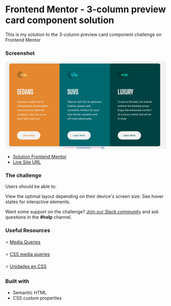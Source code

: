 # Frontend Mentor - 3-column preview card component solution

This is my solution to the 3-column preview card component challenge on Frontend Mentor


### Screenshot

![PREVIEW](images/Screenshot_3_column_card.png)



- [Solution Frontend Mentor](https://www.frontendmentor.io/profile/JCJetz)
- [Live Site URL](https://jcjetz.github.io/3-column-preview-card-component/)



### The challenge

Users should be able to:

View the optimal layout depending on their device's screen size.
See hover states for interactive elements.




Want some support on the challenge? [Join our Slack community](https://www.frontendmentor.io/slack) and ask questions in the **#help** channel.



### Useful Resources 

⭐ [Media Queries](https://www.w3.org/TR/css3-mediaqueries/)

⭐ [CSS media queries](https://developer.mozilla.org/es/docs/Web/CSS/Media_Queries/Using_media_queries)

⭐ [Unidades en CSS](https://3con14.biz/css/unidades,-color/11-unidades-en-css.html)



### Built with

- Semantic HTML
- CSS custom properties

















